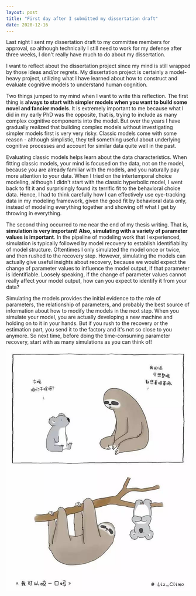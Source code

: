 ```yaml
---
layout: post
title: "First day after I submitted my dissertation draft"
date: 2020-12-16
---
```


Last night I sent my dissertation draft to my committee members for approval, so although technically I still need to work for my defense after three weeks, I don't really have much to do about my dissertation.

I want to reflect about the dissertation project since my mind is still wrapped by those ideas and/or regrets. My dissertation project is certainly a model-heavy project,  utilizing what I have learned about how to construct and evaluate cognitive models to understand human cognition. 

Two things jumped to my mind when I want to write this reflection. The first thing is **always to start with simpler models when you want to build some novel and fancier models**. It is extremely important to me because what I did in my early PhD was the opposite, that is, trying to include as many complex cognitive components into the model. But over the years I have gradually realized that building complex models without investigating simpler models first is very very risky. Classic models come with some reason - although simplistic, they tell something useful about underlying cognitive processes and account for similar data quite well in the past. 

Evaluating classic models helps learn about the data characteristics. When fitting classic models, your mind is focused on the data, not on the model, because you are already familiar with the models, and you naturally pay more attention to your data. When I tried on the intertemporal choice modeling, although I didn't start with the classic hyperbolic model, I went back to fit it and surprisingly found its terrific fit to the behavioral choice data. Hence, I had to think carefully how I can effectively use eye-tracking data in my modeling framework, given the good fit by behavioral data only, instead of modeling everything together and showing off what I get by throwing in everything.

The second thing occurred to me near the end of my thesis writing. That is, **simulation is very important! Also, simulating with a variety of parameter values is important**. In the pipeline of modeling work that I experienced, simulation is typically followed by model recovery to establish identifiability of model structure. Oftentimes I only simulated the model once or twice, and then rushed to the recovery step. However, simulating the models can actually give useful insights about recovery, because we would expect the change of parameter values to influence the model output, if that parameter is identifiable. Loosely speaking, if the change of parameter values cannot really affect your model output, how can you expect to identify it from your data?

Simulating the models provides the initial evidence to the role of parameters, the relationship of parameters, and probably the best source of information about how to modify the models in the next step. When you simulate your model, you are actually developing a new machine and holding on to it in your hands. But if you rush to the recovery or the estimation part, you send it to the factory and it's not so close to you anymore. So next time, before doing the time-consuming parameter recovery, start with as many simulations as you can think of!

![Tux, the Linux mascot](/images/Liz.jpeg)
